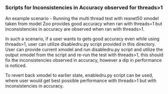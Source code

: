 ### Scripts for Inconsistencies in Accuracy observed for threads>1

An example scenario - Running the multi thread test with resnet50 xmodel taken from model Zoo provides good accuracy when ran with threads=1 but inconsistencies in accuracy are observed when ran with threads>1.

In such a scenario, if a user wants to gets good accuracy even while using threads>1, user can utilize disabledru.py script provided in this directory. User can provide current xmodel and run disabledru.py script and utilize the output xmodel from the script and re-run the test with threads>1, this should fix the inconsistencies observed in accuracy, however a dip in performance is noticed.

To revert back xmodel to earlier state, enabledru.py script can be used, where user would get best possible performance with threads>1 but with inconsistencies in accuracy.


